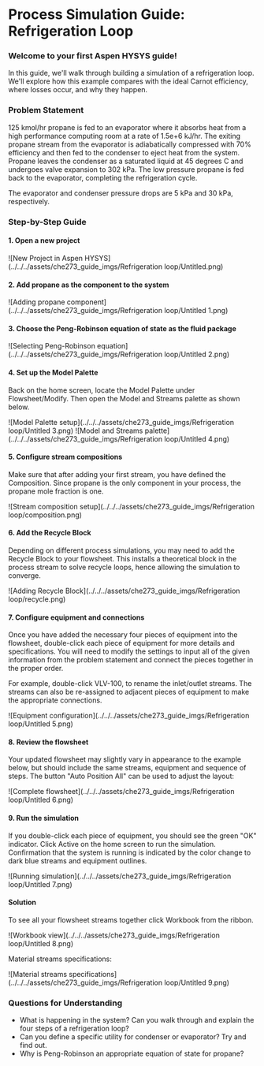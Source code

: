 # Process Simulation Guide: Refrigeration Loop

### Welcome to your first Aspen HYSYS guide!
In this guide, we'll walk through building a simulation of a refrigeration loop. We'll explore how this example compares with the ideal Carnot efficiency, where losses occur, and why they happen.

### Problem Statement
125 kmol/hr propane is fed to an evaporator where it absorbs heat from a high performance computing room at a rate of 1.5e+6 kJ/hr. The exiting propane stream from the evaporator is adiabatically compressed with 70% efficiency and then fed to the condenser to eject heat from the system. Propane leaves the condenser as a saturated liquid at 45 degrees C and undergoes valve expansion to 302 kPa. The low pressure propane is fed back to the evaporator, completing the refrigeration cycle.

The evaporator and condenser pressure drops are 5 kPa and 30 kPa, respectively.

### Step-by-Step Guide

#### 1. Open a new project
![New Project in Aspen HYSYS](../../../assets/che273_guide_imgs/Refrigeration loop/Untitled.png)

#### 2. Add propane as the component to the system
![Adding propane component](../../../assets/che273_guide_imgs/Refrigeration loop/Untitled 1.png)

#### 3. Choose the Peng-Robinson equation of state as the fluid package
![Selecting Peng-Robinson equation](../../../assets/che273_guide_imgs/Refrigeration loop/Untitled 2.png)

#### 4. Set up the Model Palette
Back on the home screen, locate the Model Palette under Flowsheet/Modify. Then open the Model and Streams palette as shown below.

![Model Palette setup](../../../assets/che273_guide_imgs/Refrigeration loop/Untitled 3.png)
![Model and Streams palette](../../../assets/che273_guide_imgs/Refrigeration loop/Untitled 4.png)

#### 5. Configure stream compositions
Make sure that after adding your first stream, you have defined the Composition. Since propane is the only component in your process, the propane mole fraction is one.

![Stream composition setup](../../../assets/che273_guide_imgs/Refrigeration loop/composition.png)

#### 6. Add the Recycle Block
Depending on different process simulations, you may need to add the Recycle Block to your flowsheet. This installs a theoretical block in the process stream to solve recycle loops, hence allowing the simulation to converge.

![Adding Recycle Block](../../../assets/che273_guide_imgs/Refrigeration loop/recycle.png)

#### 7. Configure equipment and connections
Once you have added the necessary four pieces of equipment into the flowsheet, double-click each piece of equipment for more details and specifications. You will need to modify the settings to input all of the given information from the problem statement and connect the pieces together in the proper order.

For example, double-click VLV-100, to rename the inlet/outlet streams. The streams can also be re-assigned to adjacent pieces of equipment to make the appropriate connections.

![Equipment configuration](../../../assets/che273_guide_imgs/Refrigeration loop/Untitled 5.png)

#### 8. Review the flowsheet
Your updated flowsheet may slightly vary in appearance to the example below, but should include the same streams, equipment and sequence of steps. The button "Auto Position All" can be used to adjust the layout:

![Complete flowsheet](../../../assets/che273_guide_imgs/Refrigeration loop/Untitled 6.png)

#### 9. Run the simulation
If you double-click each piece of equipment, you should see the green "OK" indicator. Click Active on the home screen to run the simulation. Confirmation that the system is running is indicated by the color change to dark blue streams and equipment outlines.

![Running simulation](../../../assets/che273_guide_imgs/Refrigeration loop/Untitled 7.png)

#### Solution
To see all your flowsheet streams together click Workbook from the ribbon.

![Workbook view](../../../assets/che273_guide_imgs/Refrigeration loop/Untitled 8.png)

Material streams specifications:

![Material streams specifications](../../../assets/che273_guide_imgs/Refrigeration loop/Untitled 9.png)

### Questions for Understanding
- What is happening in the system? Can you walk through and explain the four steps of a refrigeration loop?
- Can you define a specific utility for condenser or evaporator? Try and find out.
- Why is Peng-Robinson an appropriate equation of state for propane?